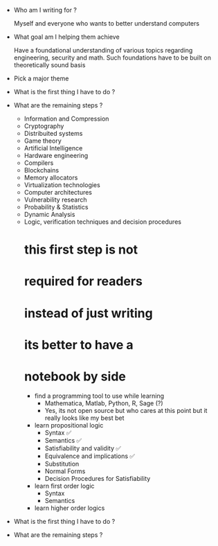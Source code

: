 - Who am I writing for ?

  Myself and everyone who wants to better understand computers

- What goal am I helping them achieve

  Have a foundational understanding of various topics regarding engineering,
  security and math. Such foundations have to be built on theoretically sound
  basis

- Pick a major theme
- What is the first thing I have to do ?
- What are the remaining steps ?

  - Information and Compression
  - Cryptography
  - Distribuited systems
  - Game theory
  - Artificial Intelligence
  - Hardware engineering
  - Compilers
  - Blockchains
  - Memory allocators
  - Virtualization technologies
  - Computer architectures
  - Vulnerability research
  - Probability & Statistics
  - Dynamic Analysis
  - Logic, verification techniques and decision procedures
    # this first step is not
    # required for readers
    # instead of just writing
    # its better to have a
    # notebook by side
    - find a programming tool to use while learning
      - Mathematica, Matlab, Python, R, Sage (?)
      - Yes, its not open source 
        but who cares at this 
        point but it really
        looks like my best bet
    - learn propositional logic
      - Syntax ✅
      - Semantics ✅
      - Satisfiability and
        validity ✅
      - Equivalence and
        implications ✅
      - Substitution
      - Normal Forms
      - Decision Procedures for Satisfiability
    - learn first order logic
      - Syntax
      - Semantics
    - learn higher order logics

- What is the first thing I have to do ?
- What are the remaining steps ?
